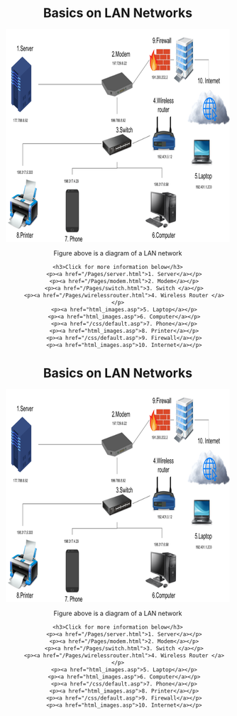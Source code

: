 <!DOCTYPE html>
<html lang="en">
<head>
    <meta charset="UTF-8">
    <title>Network System</title>
    <style>
        h1 {text-align: center;}
        div {text-align: center;}
    </style>
</head>
<body>
<h1>Basics on LAN Networks</h1>
<div>
    <img src="network_diagram.png" width="848" height="480">
    <p>Figure above is a diagram of a LAN network</p>

    <h3>Click for more information below</h3>
        <p><a href="/Pages/server.html">1. Server</a></p>
        <p><a href="/Pages/modem.html">2. Modem</a></p>
        <p><a href="/Pages/switch.html">3. Switch </a></p>
        <p><a href="/Pages/wirelessrouter.html">4. Wireless Router </a></p>
        <p><a href="html_images.asp">5. Laptop</a></p>
        <p><a href="html_images.asp">6. Computer</a></p>
        <p><a href="/css/default.asp">7. Phone</a></p>
        <p><a href="html_images.asp">8. Printer</a></p>
        <p><a href="/css/default.asp">9. Firewall</a></p>
        <p><a href="html_images.asp">10. Internet</a></p>
</div>

</body>
</html>

<!DOCTYPE html>
<html lang="en">
<head>
    <meta charset="UTF-8">
    <title>Network System</title>
    <style>
        h1 {text-align: center;}
        div {text-align: center;}
    </style>
</head>
<body>
<h1>Basics on LAN Networks</h1>
<div>
    <img src="network_diagram.png" width="848" height="480">
    <p>Figure above is a diagram of a LAN network</p>

    <h3>Click for more information below</h3>
        <p><a href="/Pages/server.html">1. Server</a></p>
        <p><a href="/Pages/modem.html">2. Modem</a></p>
        <p><a href="/Pages/switch.html">3. Switch </a></p>
        <p><a href="/Pages/wirelessrouter.html">4. Wireless Router </a></p>
        <p><a href="html_images.asp">5. Laptop</a></p>
        <p><a href="html_images.asp">6. Computer</a></p>
        <p><a href="/css/default.asp">7. Phone</a></p>
        <p><a href="html_images.asp">8. Printer</a></p>
        <p><a href="/css/default.asp">9. Firewall</a></p>
        <p><a href="html_images.asp">10. Internet</a></p>
</div>

</body>
</html>

